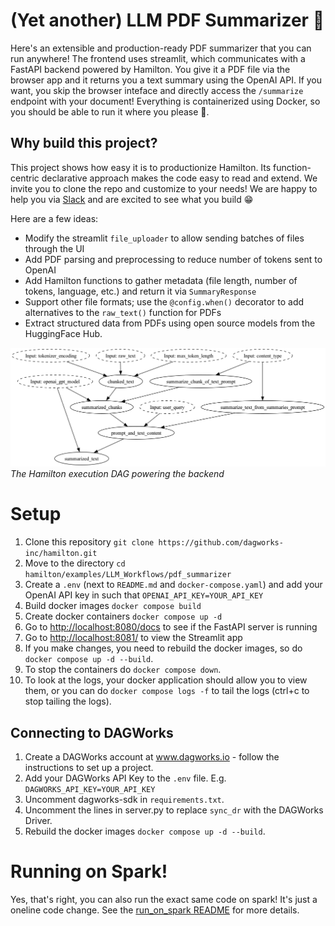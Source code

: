 # (Yet another) LLM PDF Summarizer 📝
Here's an extensible and production-ready PDF summarizer that you can run anywhere! The frontend uses streamlit, which communicates with a FastAPI backend powered by Hamilton. You give it a PDF file via the browser app and it returns you a text summary using the OpenAI API. If you want, you skip the browser inteface and directly access the `/summarize` endpoint with your document! Everything is containerized using Docker, so you should be able to run it where you please 🏃.

## Why build this project?
This project shows how easy it is to productionize Hamilton. Its function-centric declarative approach makes the code easy to read and extend. We invite you to clone the repo and customize to your needs! We are happy to help you via [Slack](https://hamilton-opensource.slack.com/join/shared_invite/zt-1bjs72asx-wcUTgH7q7QX1igiQ5bbdcg) and are excited to see what you build 😁

Here are a few ideas:
- Modify the streamlit `file_uploader` to allow sending batches of files through the UI
- Add PDF parsing and preprocessing to reduce number of tokens sent to OpenAI
- Add Hamilton functions to gather metadata (file length, number of tokens, language, etc.) and return it via `SummaryResponse`
- Support other file formats; use the `@config.when()` decorator to add alternatives to the `raw_text()` function for PDFs
- Extract structured data from PDFs using open source models from the HuggingFace Hub.


![](./backend/summarization_module.png)
*The Hamilton execution DAG powering the backend*


# Setup
1. Clone this repository `git clone https://github.com/dagworks-inc/hamilton.git`
2. Move to the directory `cd hamilton/examples/LLM_Workflows/pdf_summarizer`
3. Create a `.env` (next to `README.md` and `docker-compose.yaml`) and add your OpenAI API key in  such that `OPENAI_API_KEY=YOUR_API_KEY`
4. Build docker images `docker compose build`
5. Create docker containers `docker compose up -d`
6. Go to [http://localhost:8080/docs](http://localhost:8080/docs) to see if the FastAPI server is running
7. Go to [http://localhost:8081/](http://localhost:8081/) to view the Streamlit app
8. If you make changes, you need to rebuild the docker images, so do `docker compose up -d --build`.
9. To stop the containers do `docker compose down`.
10. To look at the logs, your docker application should allow you to view them,
or you can do `docker compose logs -f` to tail the logs (ctrl+c to stop tailing the logs).

## Connecting to DAGWorks
1. Create a DAGWorks account at www.dagworks.io - follow the instructions to set up a project.
2. Add your DAGWorks API Key to the `.env` file. E.g. `DAGWORKS_API_KEY=YOUR_API_KEY`
3. Uncomment dagworks-sdk in `requirements.txt`.
4. Uncomment the lines in server.py to replace `sync_dr` with the DAGWorks Driver.
5. Rebuild the docker images `docker compose up -d --build`.

# Running on Spark!
Yes, that's right, you can also run the exact same code on spark! It's just a oneline
code change. See the [run_on_spark README](run_on_spark/README.md) for more details.
